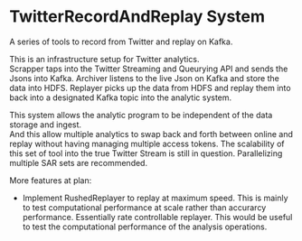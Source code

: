 # TwitterRecordAndReplay System
A series of tools to record from Twitter and replay on Kafka.

This is an infrastructure setup for Twitter analytics.  
Scrapper taps into the Twitter Streaming and Queurying API and sends the Jsons into Kafka.
Archiver listens to the live Json on Kafka and store the data into HDFS.
Replayer picks up the data from HDFS and replay them into back into a designated Kafka topic into the analytic system.

This system allows the analytic program to be independent of the data storage and ingest.  
And this allow multiple analytics to swap back and forth between online and replay without having managing multiple access tokens.
The scalability of this set of tool into the true Twitter Stream is still in question.  Parallelizing multiple SAR sets are recommended.

More features at plan:
 * Implement RushedReplayer to replay at maximum speed.  This is mainly to test computational performance at scale rather than accurarcy performance.  Essentially rate controllable replayer.  This would be useful to test the computational performance of the analysis operations.
